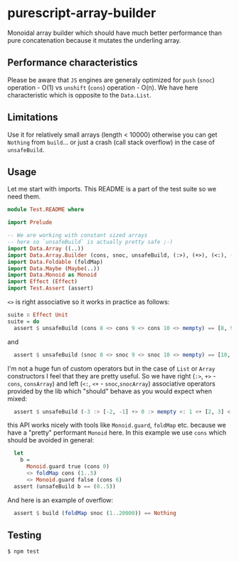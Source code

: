 # purescript-array-builder

Monoidal array builder which should have much better performance than pure concatenation because it mutates the underling array.

## Performance characteristics

Please be aware that `JS` engines are generaly optimized for `push` (`snoc`) operation - O(1) vs `unshift` (`cons`) operation - O(n). We have here characteristic which is opposite to the `Data.List`.

## Limitations

Use it for relatively small arrays (length < 10000) otherwise you can get `Nothing` from `build`... or just a crash (call stack overflow) in the case of `unsafeBuild`.

## Usage

Let me start with imports. This README is a part of the test suite so we need them.

```purescript
module Test.README where

import Prelude

-- We are working with constant sized arrays
-- here so `unsafeBuild` is actually pretty safe ;-)
import Data.Array ((..))
import Data.Array.Builder (cons, snoc, unsafeBuild, (:>), (+>), (<:), (<+), build)
import Data.Foldable (foldMap)
import Data.Maybe (Maybe(..))
import Data.Monoid as Monoid
import Effect (Effect)
import Test.Assert (assert)
```

`<>` is right associative so it works in practice as follows:


```purescript
suite ∷ Effect Unit
suite = do
  assert $ unsafeBuild (cons 8 <> cons 9 <> cons 10 <> mempty) == [8, 9, 10]
```

and

```purescript
  assert $ unsafeBuild (snoc 8 <> snoc 9 <> snoc 10 <> mempty) == [10, 9, 8]
```

I'm not a huge fun of custom operators but in the case of `List` or `Array` constructors I feel that
they are pretty useful. So we have right (`:>`, `+>` - `cons`, `consArray`) and left (`<:`, `<+` - `snoc`,`snocArray`)
associative operators provided by the lib which "should" behave as you would expect when mixed:

```purescript
  assert $ unsafeBuild (-3 :> [-2, -1] +> 0 :> mempty <: 1 <+ [2, 3] <: 4) == -3..4
```

this API works nicely with tools like `Monoid.guard`, `foldMap` etc. because we have a "pretty" performant `Monoid` here.
In this example we use `cons` which should be avoided in general:

```purescript
  let
    b =
      Monoid.guard true (cons 0)
      <> foldMap cons (1..5)
      <> Monoid.guard false (cons 6)
  assert (unsafeBuild b == (0..5))

```


And here is an example of overflow:

```purescript
  assert $ build (foldMap snoc (1..20000)) == Nothing
```

## Testing
  ``` shell
  $ npm test
  ```

